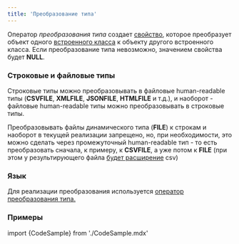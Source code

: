 ```yaml
---
title: 'Преобразование типа'
---
```


Оператор *преобразования типа* создает [свойство](Properties.md), которое преобразует объект одного [встроенного класса](Built-in_classes.md) к объекту другого встроенного класса. Если преобразование типа невозможно, значением свойства будет **NULL**.

### Строковые и файловые типы

Строковые типы можно преобразовывать в файловые human-readable типы (**CSVFILE**, **XMLFILE**, **JSONFILE**, **HTMLFILE** и т.д.), и наоборот - файловые human-readable типы можно преобразовывать в строковые типы.

Преобразовывать файлы динамического типа (**FILE**) к строкам и наоборот в текущей реализации запрещено, но, при необходимости, это можно сделать через промежуточный human-readable тип - то есть преобразовать сначала, к примеру, к **CSVFILE**, а уже потом к **FILE** (при этом у результирующего файла [будет расширение](Built-in_classes.md#csv-broken) csv)

### Язык

Для реализации преобразования используется [оператор преобразования типа.](Type_conversion_operator.md)

### Примеры

import {CodeSample} from './CodeSample.mdx'

<CodeSample url="https://ru-documentation.lsfusion.org/sample?file=OperatorPropertySample&block=explicitcast"/>
